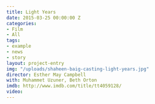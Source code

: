 ```yaml
---
title: Light Years
date: 2015-03-25 00:00:00 Z
categories:
- Film
- All
tags:
- example
- news
- story
layout: project-entry
img: "/uploads/shaheen-baig-casting-light-years.jpg"
director: Esther May Campbell
with: Muhammet Uzuner, Beth Orton
imdb: http://www.imdb.com/title/tt4059128/
video: 
---
```


